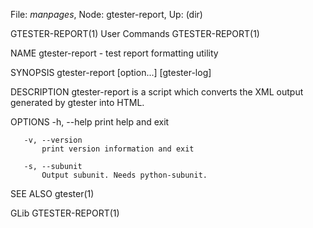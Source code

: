 File: *manpages*,  Node: gtester-report,  Up: (dir)

GTESTER-REPORT(1)                User Commands               GTESTER-REPORT(1)



NAME
       gtester-report - test report formatting utility

SYNOPSIS
       gtester-report [option...] [gtester-log]

DESCRIPTION
       gtester-report is a script which converts the XML output generated by
       gtester into HTML.

OPTIONS
       -h, --help
           print help and exit

       -v, --version
           print version information and exit

       -s, --subunit
           Output subunit. Needs python-subunit.

SEE ALSO
       gtester(1)



GLib                                                         GTESTER-REPORT(1)
